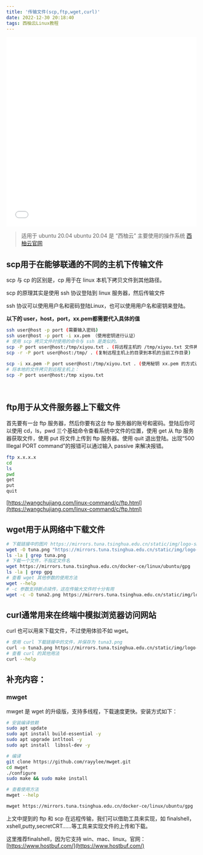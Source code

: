 ```yaml
---
title: '传输文件(scp,ftp,wget,curl)'
date: 2022-12-30 20:18:40
tags: 西柚云Linux教程
---
```


<iframe src="//player.bilibili.com/player.html?aid=517525445&bvid=BV1Ug411i72Z&cid=890693727&page=1" style="width:100%;height:500px;min-width:375px;min-height:200px"scrolling="no" border="0" frameborder="no" framespacing="0" allowfullscreen="true"> </iframe>

<!--more-->

>适用于 ubuntu 20.04
>ubuntu 20.04 是 “西柚云” 主要使用的操作系统 [西柚云官网](https://www.xiyoucloud.net/aff/VKRWMUHQ)

## scp用于在能够联通的不同的主机下传输文件

scp 与 cp 的区别是，cp 用于在 linux 本机下拷贝文件到其他路径。

scp 的原理其实是使用 ssh 协议登陆到 linux 服务器，然后传输文件

ssh 协议可以使用用户名和密码登陆Linux，也可以使用用户名和密钥来登陆。

**以下的 user，host，port，xx.pem都需要代入具体的值**

```bash
ssh user@host -p port (需要输入密码)
ssh user@host -p port -i xx.pem （使用密钥进行认证）
# 使用 scp 拷贝文件时使用的命令与 ssh 是类似的。
scp -P port user@host:/tmp/xiyou.txt . (将远程主机的 /tmp/xiyou.txt 文件拷贝到本机的当前工作目录，这里"."表示当前目录，需要输入密码)
scp -r -P port user@host:/tmp/ . (复制远程主机上的目录到本机的当前工作目录) 
	    
scp -i xx.pem -P port user@host:/tmp/xiyou.txt . (使用秘钥 xx.pem 的方式认证，不需要输入密码，秘钥需要提前生成)
# 将本地的文件拷贝到远程主机上：
scp -P port user@host:/tmp xiyou.txt
```


​	    

## ftp用于从文件服务器上下载文件

首先要有一台 ftp 服务器，然后你要有这台 ftp 服务器的账号和密码。登陆后你可以使用 cd，ls，pwd 三个基础命令查看系统中文件的位置，使用 get 从 ftp 服务器获取文件，使用 put 将文件上传到 ftp 服务器。使用 quit 退出登陆。出现“500 Illegal PORT command”的报错可以通过输入 passive 来解决报错。
```bash
ftp x.x.x.x
cd
ls
pwd
get 
put
quit
```

[https://wangchujiang.com/linux-command/c/ftp.html](https://wangchujiang.com/linux-command/c/ftp.html) 

## wget用于从网络中下载文件

```bash
# 下载链接中的图片 https://mirrors.tuna.tsinghua.edu.cn/static/img/logo-small-dark.png 并存储为 tuna.png
wget -O tuna.png "https://mirrors.tuna.tsinghua.edu.cn/static/img/logo-small-dark.png"
ls -la | grep tuna.png
# 下载一个文件，不指定文件名
wget https://mirrors.tuna.tsinghua.edu.cn/docker-ce/linux/ubuntu/gpg
ls -la | grep gpg
# 查看 wget 其他参数的使用方法
wget --help
# -c 参数支持断点续传，这在传输大文件时十分有用
wget -c -O tuna2.png https://mirrors.tuna.tsinghua.edu.cn/static/img/logo-small-dark.png
```



## curl通常用来在终端中模拟浏览器访问网站

curl 也可以用来下载文件，不过使用体验不如 wget。

```bash
# 使用 curl 下载链接中的文件，并保存为 tuna3.png
curl -o tuna3.png https://mirrors.tuna.tsinghua.edu.cn/static/img/logo-small-dark.png
# 查看 curl 的其他用法
curl --help
```

## 补充内容：

### mwget

mwget 是 wget 的升级版，支持多线程，下载速度更快。安装方式如下：

```bash
# 安装编译依赖
sudo apt update
sudo apt install build-essential -y
sudo apt upgrade intltool -y
sudo apt install  libssl-dev -y

# 编译
git clone https://github.com/rayylee/mwget.git
cd mwget
./configure
sudo make && sudo make install

# 查看使用方法
mwget --help

mwget https://mirrors.tuna.tsinghua.edu.cn/docker-ce/linux/ubuntu/gpg
```

上文中提到的 ftp 和 scp 在远程传输，我们可以借助工具来实现，如 finalshell，xshell,putty,secretCRT……等工具来实现文件的上传和下载。

这里推荐finalshell，因为它支持 win、mac、linux。官网：[https://www.hostbuf.com/](https://www.hostbuf.com/)